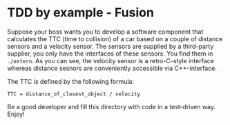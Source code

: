 # TDD by example - Fusion

Suppose your boss wants you to develop a software component that calculates the TTC (time to collision) of a car based on a couple of distance sensors and a velocity sensor. The sensors are supplied by a third-party supplier, you only have the interfaces of these sensors. You find them in `./extern`. As you can see, the velocity sensor is a retro-C-style interface whereas distance sesnors are conveniently accessible via C++-interface.

The TTC is defined by the following formula: 

    TTC = distance_of_closest_object / velocity

Be a good developer and fill this directory with code in a test-driven way. Enjoy!